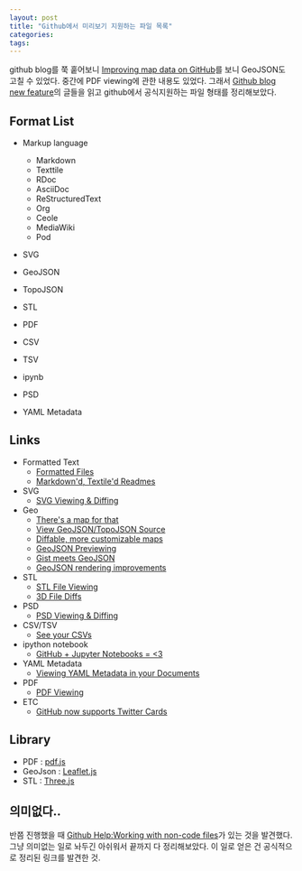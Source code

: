 ```yaml
---
layout: post
title: "Github에서 미리보기 지원하는 파일 목록"
categories:
tags:
---
```

github blog를 쭉 훝어보니 [Improving map data on GitHub](https://github.com/blog/2041-improving-map-data-on-github)를 보니 GeoJSON도 고칠 수 있었다. 중간에 PDF viewing에 관한 내용도 있었다. 그래서 [Github blog new feature](https://github.com/blog/category/ship)의 글들을 읽고 github에서 공식지원하는 파일 형태를 정리해보았다.

## Format List

* Markup language
  * Markdown
  * Texttile
  * RDoc
  * AsciiDoc
  * ReStructuredText
  * Org
  * Ceole
  * MediaWiki
  * Pod
* SVG
* GeoJSON
* TopoJSON
* STL
* PDF
* CSV
* TSV
* ipynb
* PSD

* YAML Metadata

## Links

* Formatted Text
  * [Formatted Files](https://github.com/blog/115-formatted-files)
  * [Markdown'd, Textile'd Readmes](https://github.com/blog/19-markdown-d-textile-d-readmes)
* SVG
  * [SVG Viewing & Diffing](https://github.com/blog/1902-svg-viewing-diffing)
* Geo
  * [There's a map for that](https://github.com/blog/1528-there-s-a-map-for-that)
  * [View GeoJSON/TopoJSON Source](https://github.com/blog/1865-view-geojson-topojson-source)
  * [Diffable, more customizable maps](https://github.com/blog/1772-diffable-more-customizable-maps)
  * [GeoJSON Previewing](https://github.com/blog/1638-geojson-previewing)
  * [Gist meets GeoJSON](https://github.com/blog/1576-gist-meets-geojson)
  * [GeoJSON rendering improvements](https://github.com/blog/1541-geojson-rendering-improvements)
* STL
  * [STL File Viewing](https://github.com/blog/1465-stl-file-viewing)
  * [3D File Diffs](https://github.com/blog/1633-3d-file-diffs)
* PSD
  * [PSD Viewing & Diffing](https://github.com/blog/1845-psd-viewing-diffing)
* CSV/TSV
  * [See your CSVs](https://github.com/blog/1601-see-your-csvs)
* ipython notebook
  * [GitHub + Jupyter Notebooks = <3](https://github.com/blog/1995-github-jupyter-notebooks-3)
* YAML Metadata
  * [Viewing YAML Metadata in your Documents](https://github.com/blog/1647-viewing-yaml-metadata-in-your-documents)
* PDF
  * [PDF Viewing](https://github.com/blog/1974-pdf-viewing)
* ETC
  * [GitHub now supports Twitter Cards](https://github.com/blog/1388-github-now-supports-twitter-cards)

## Library

* PDF : [pdf.js](https://github.com/mozilla/pdf.js)
* GeoJson : [Leaflet.js](http://leafletjs.com/)
* STL : [Three.js](threejs.org)

## 의미없다..

반쯤 진행했을 때 [Github Help:Working with non-code files](https://help.github.com/categories/working-with-non-code-files/)가 있는 것을 발견했다. 그냥 의미없는 일로 놔두긴 아쉬워서 끝까지 다 정리해보았다. 이 일로 얻은 건 공식적으로 정리된 링크를 발견한 것.
